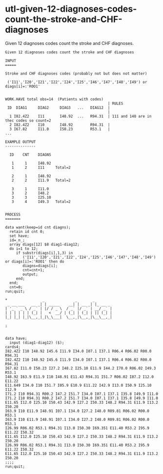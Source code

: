 # utl-given-12-diagnoses-codes-count-the-stroke-and-CHF-diagnoses
Given 12 diagnoses codes count the stroke and CHF diagnoses.

    Given 12 diagnoses codes count the stroke and CHF diagnoses

    INPUT
    =====

    Stroke and CHF diagnoses codes (probably not but does not matter)

     ('I11','I20','I21','I22','I24','I25','I46','I47','I48','I49') or diags[i]=:'ROO1'


    WORK.HAVE total obs=14  (Patients with codes)
                                                   | RULES
     ID  DIAG1     DIAG2     DIAG3   ...   DIAG12  |
                                                   |
      1 I82.4Z2    I11       I48.92  ...   R94.31  | 111 and 148 are in thec codes so count=2
      2 I82.4Z2    I10       I48.92        R94.31  |
      3 I67.82     I11.0     I50.23        R53.1   |
    ...

    EXAMPLE OUTPUT
    --------------

      ID    CNT    DIAGNS

       1     1     I48.92
       1     2     I11     Total=2

       2     1     I48.92
       2     2     I11.9   Total=2

       3     1     I11.0
       3     2     I48.2
       3     3     I25.10
       3     4     I49.3   Total=2


    PROCESS
    =======

    data want(keep=id cnt diagns);
      retain id cnt 0;
      set have;
      id=_n_;
      array diags[12] $8 diag1-diag12;
      do i=1 to 12;
         if substr(diags[i],1,3) in
            ('I11','I20','I21','I22','I24','I25','I46','I47','I48','I49') or diags[i]=:'ROO1' then do
            diagns=diags[i];
            cnt=cnt+1;
            output;
         end;
      end;
      cnt=0;
    run;quit;

    *                _              _       _
     _ __ ___   __ _| | _____    __| | __ _| |_ __ _
    | '_ ` _ \ / _` | |/ / _ \  / _` |/ _` | __/ _` |
    | | | | | | (_| |   <  __/ | (_| | (_| | || (_| |
    |_| |_| |_|\__,_|_|\_\___|  \__,_|\__,_|\__\__,_|

    ;


    data have;
      input (diag1-diag12) ($);
    cards4;
    I82.4Z2 I10 I48.92 I45.6 I11.9 I34.0 I07.1 I37.1 R06.4 R06.02 R00.0 R94.31
    I82.4Z2 I10 I48.92 I45.6 I11.9 I34.0 I07.1 I37.1 R06.4 R06.02 R00.0 R94.31
    I67.82 I11.0 I50.23 I27.2 I48.2 I25.10 E11.9 I44.2 I70.0 R06.02 I49.3 R53.1
    I48.92 I63.9 E11.9 I10 I48.91 E11.43 R94.31 I51.7 R06.02 I87.2 I12.0 E11.22
    E11.649 I34.0 I10 I51.7 I05.9 E10.9 E11.22 I42.9 I13.0 I50.9 I25.10 I12.9
    I71.2 I10 R94.31 R00.2 I47.2 I51.7 I34.0 I07.1 I37.1 I35.8 I49.9 I11.0
    I71.2 I10 R94.31 R00.2 I47.2 I51.7 I34.0 I07.1 I37.1 I35.8 I49.9 I11.0
    E11.65 I12.0 I25.10 I50.43 I42.9 I27.2 I50.33 I48.2 R94.31 E11.9 I13.2 I50.20
    I63.9 I10 E11.9 I48.91 I07.1 I34.0 I27.2 I48.0 R09.81 R06.02 R00.0 R53.1
    I63.9 I10 E11.9 I48.91 I07.1 I34.0 I27.2 I48.0 R09.81 R06.02 R00.0 R53.1
    I26.99 R06.02 R53.1 R94.31 I13.0 I50.30 I69.351 E11.40 R53.2 I95.9 E11.22 I50.32
    E11.65 I12.0 I25.10 I50.43 I42.9 I27.2 I50.33 I48.2 R94.31 E11.9 I13.2 I50.20
    I26.99 R06.02 R53.1 R94.31 I13.0 I50.30 I69.351 E11.40 R53.2 I95.9 E11.22 I50.32
    E11.65 I12.0 I25.10 I50.43 I42.9 I27.2 I50.33 I48.2 R94.31 E11.9 I13.2 I50.20
    ;;;;
    run;quit;



